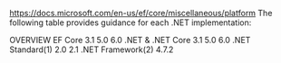 ﻿https://docs.microsoft.com/en-us/ef/core/miscellaneous/platform
The following table provides guidance for each .NET implementation:

OVERVIEW
EF Core				3.1		5.0		6.0
.NET & .NET Core	3.1		5.0		6.0
.NET Standard(1)	2.0		2.1	
.NET Framework(2)	4.7.2		

